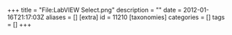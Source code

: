 +++
title = "File:LabVIEW Select.png"
description = ""
date = 2012-01-16T21:17:03Z
aliases = []
[extra]
id = 11210
[taxonomies]
categories = []
tags = []
+++



